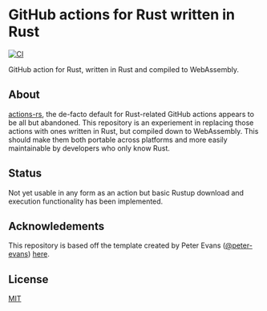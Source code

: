 # GitHub actions for Rust written in Rust
[![CI](https://github.com/FrancisRussell/github-rust-actions/workflows/CI/badge.svg)](https://github.com/FrancisRussell/github-rust-actions/actions?query=workflow%3ACI)

GitHub action for Rust, written in Rust and compiled to WebAssembly.

## About

[actions-rs](https://github.com/actions-rs), the de-facto default for
Rust-related GitHub actions appears to be all but abandoned. This repository is
an experiement in replacing those actions with ones written in Rust, but
compiled down to WebAssembly. This should make them both portable across
platforms and more easily maintainable by developers who only know Rust.

## Status

Not yet usable in any form as an action but basic Rustup download and execution
functionality has been implemented.

## Acknowledements

This repository is based off the template created by Peter Evans
([@peter-evans](https://github.com/peter-evans))
[here](https://github.com/peter-evans/rust-wasm-action).

## License

[MIT](LICENSE)
